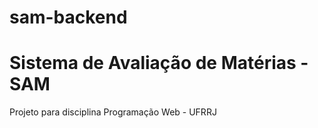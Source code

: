 # sam-backend
<h1>Sistema de Avaliação de Matérias - SAM</h1>
Projeto para disciplina Programação Web - UFRRJ
